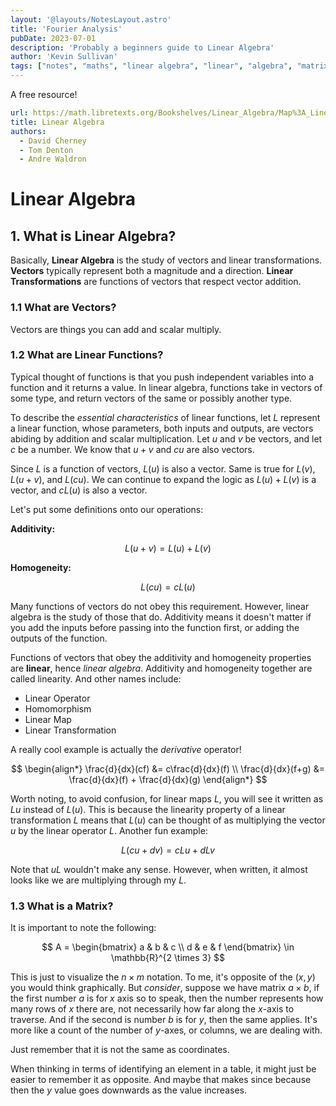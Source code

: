 ```yaml
---
layout: '@layouts/NotesLayout.astro'
title: 'Fourier Analysis'
pubDate: 2023-07-01
description: 'Probably a beginners guide to Linear Algebra'
author: 'Kevin Sullivan'
tags: ["notes", "maths", "linear algebra", "linear", "algebra", "matrix"]
---
```

A free resource!

```yaml
url: https://math.libretexts.org/Bookshelves/Linear_Algebra/Map%3A_Linear_Algebra_(Waldron_Cherney_and_Denton)
title: Linear Algebra
authors: 
  - David Cherney
  - Tom Denton
  - Andre Waldron
```

# Linear Algebra

## 1. What is Linear Algebra?

Basically, **Linear Algebra** is the study of vectors and linear transformations. **Vectors** typically represent both a magnitude and a direction. **Linear Transformations** are functions of vectors that respect vector addition. 

### 1.1 What are Vectors?

Vectors are things you can add and scalar multiply. 

### 1.2 What are Linear Functions?

Typical thought of functions is that you push independent variables into a function and it returns a value. In linear algebra, functions take in vectors of some type, and return vectors of the same or possibly another type. 

To describe the _essential characteristics_ of linear functions, let $L$ represent a linear function, whose parameters, both inputs and outputs, are vectors abiding by addition and scalar multiplication. Let $u$ and $v$ be vectors, and let $c$ be a number. We know that $u+v$ and $cu$ are also vectors. 

Since $L$ is a function of vectors, $L(u)$ is also a vector. Same is true for $L(v)$, $L(u+v)$, and $L(cu)$. We can continue to expand the logic as $L(u) + L(v)$ is a vector, and $cL(u)$ is also a vector. 

Let's put some definitions onto our operations:

**Additivity:**

$$
L(u+v) = L(u) + L(v)
$$

**Homogeneity:**

$$
L(cu) = cL(u)
$$

Many functions of vectors do not obey this requirement. However, linear algebra is the study of those that do. Additivity means it doesn't matter if you add the inputs before passing into the function first, or adding the outputs of the function. 

Functions of vectors that obey the additivity and homogeneity properties are **linear**, hence _linear algebra_. Additivity and homogeneity together are called linearity. And other names include:
+ Linear Operator
+ Homomorphism
+ Linear Map
+ Linear Transformation

A really cool example is actually the _derivative_ operator! 

$$
\begin{align*}
\frac{d}{dx}(cf) &= c\frac{d}{dx}(f) \\
\frac{d}{dx}(f+g) &= \frac{d}{dx}(f) + \frac{d}{dx}(g)
\end{align*}
$$

Worth noting, to avoid confusion, for linear maps $L$, you will see it written as $Lu$ instead of $L(u)$. This is because the linearity property of a linear transformation $L$ means that $L(u)$ can be thought of as multiplying the vector $u$ by the linear operator $L$. Another fun example:

$$
L(cu + dv) = cLu + dLv
$$

Note that $uL$ wouldn't make any sense. However, when written, it almost looks like we are multiplying through my $L$. 

### 1.3 What is a Matrix?

It is important to note the following:

$$
A = \begin{bmatrix}
a & b & c \\
d & e & f
\end{bmatrix}
\in \mathbb{R}^{2 \times 3}
$$

This is just to visualize the $n \times m$ notation. To me, it's opposite of the $(x,y)$ you would think graphically. But _consider_, suppose we have matrix $a \times b$, if the first number $a$ is for $x$ axis so to speak, then the number represents how many rows of $x$ there are, not necessarily how far along the $x$-axis to traverse. And if the second is number $b$ is for $y$, then the same applies. It's more like a count of the number of $y$-axes, or columns, we are dealing with. 

Just remember that it is not the same as coordinates. 

When thinking in terms of identifying an element in a table, it might just be easier to remember it as opposite. And maybe that makes since because then the $y$ value goes downwards as the value increases.
